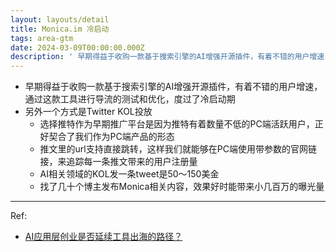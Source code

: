 ```yaml
---
layout: layouts/detail
title: Monica.im 冷启动
tags: area-gtm
date: 2024-03-09T00:00:00.000Z
description: ' 早期得益于收购一款基于搜索引擎的AI增强开源插件，有着不错的用户增速，通过这款工具进行导流的测试和优化，度过了冷启动期 另外一个方式是Twitter KOL投放 选择推特作为早期推广平台是因为推特有着数量不低的PC端活跃用户，正好契合了我们作为PC端产品的形态 推文里的url支持直接跳转，... '
---
```

* 早期得益于收购一款基于搜索引擎的AI增强开源插件，有着不错的用户增速，通过这款工具进行导流的测试和优化，度过了冷启动期
* 另外一个方式是Twitter KOL投放
  * 选择推特作为早期推广平台是因为推特有着数量不低的PC端活跃用户，正好契合了我们作为PC端产品的形态
  * 推文里的url支持直接跳转，这样我们就能够在PC端使用带参数的官网链接，来追踪每一条推文带来的用户注册量
  * AI相关领域的KOL发一条tweet是50～150美金
  * 找了几十个博主发布Monica相关内容，效果好时能带来小几百万的曝光量

---

Ref:
* [AI应用层创业是否延续工具出海的路径？](https://cn.linkedin.com/pulse/ai%E5%BA%94%E7%94%A8%E5%B1%82%E5%88%9B%E4%B8%9A%E6%98%AF%E5%90%A6%E5%BB%B6%E7%BB%AD%E5%B7%A5%E5%85%B7%E5%87%BA%E6%B5%B7%E7%9A%84%E8%B7%AF%E5%BE%84%E5%87%BA%E6%B5%B7%E5%90%8C%E5%AD%A6%E4%BC%9Ano92%E6%9C%9F%E5%B9%B2%E8%B4%A7-chuhaimate)
